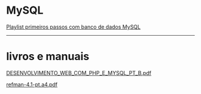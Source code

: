 # MySQL

[Playlist primeiros passos com banco de dados MySQL](https://www.youtube.com/watch?v=Ofktsne-utM&list=PLHz_AreHm4dkBs-795Dsgvau_ekxg8g1r)
***
# livros e manuais
[DESENVOLVIMENTO_WEB_COM_PHP_E_MYSQL_PT_B.pdf](https://github.com/user-attachments/files/16243121/DESENVOLVIMENTO_WEB_COM_PHP_E_MYSQL_PT_B.pdf)

[refman-4.1-pt.a4.pdf](https://github.com/user-attachments/files/16243128/refman-4.1-pt.a4.pdf)
